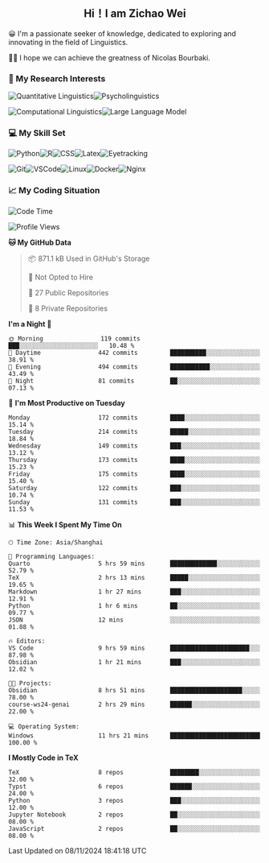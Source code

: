 

## <div align="center">Hi！I am Zichao Wei</div>

😀 I'm a passionate seeker of knowledge, dedicated to exploring and innovating in the field of Linguistics.

🙋‍♂️ I hope we can achieve the greatness of Nicolas Bourbaki.

### 🔬 My Research Interests

![Quantitative Linguistics](https://img.shields.io/badge/Quantitative%20Linguistics-%230072CC.svg?&style=for-the-badge&logo=appveyor&logoColor=white)![Psycholinguistics](https://img.shields.io/badge/Psycholinguistics-%2301a3a1.svg?&style=for-the-badge&logo=AWS%20Amplify&logoColor=white)

![Computational Linguistics](https://img.shields.io/badge/Computational%20Linguistics-%231877F2.svg?&style=for-the-badge&logo=Markdown&logoColor=white)![Large Language Model](https://img.shields.io/badge/Large%20Language%20Model-%23F76300.svg?&style=for-the-badge&logo=Android&logoColor=white)

### 💻 My Skill Set

![Python](https://img.shields.io/badge/Python-%2314354C.svg?style=for-the-badge&logo=python&logoColor=white&color=2AB3E3)![R](https://img.shields.io/badge/-R-276DC3?style=for-the-badge&logo=r&logoColor=white)![CSS](https://img.shields.io/badge/-CSS-1572B6?style=for-the-badge&logo=css3&logoColor=white)![Latex](https://img.shields.io/badge/-Latex-008080?style=for-the-badge&logo=latex&logoColor=white)![Eyetracking](https://img.shields.io/badge/Eyetracking-%230078D6?style=for-the-badge&logo=SearXNG&logoColor=#3050FF)

![Git](https://img.shields.io/badge/-Git-F05032?style=for-the-badge&logo=git&logoColor=white)![VSCode](https://img.shields.io/badge/-VSCode-007ACC?style=for-the-badge&logo=visual-studio-code&logoColor=white)![Linux](https://img.shields.io/badge/-Linux-FCC624?style=for-the-badge&logo=linux&logoColor=black)![Docker](https://img.shields.io/badge/-Docker-2496ED?style=for-the-badge&logo=docker&logoColor=white)![Nginx](https://img.shields.io/badge/-Nginx-009639?style=for-the-badge&logo=nginx&logoColor=white)

### 📈 My Coding Situation

<!--START_SECTION:waka-->
![Code Time](http://img.shields.io/badge/Code%20Time-316%20hrs%2034%20mins-blue)

![Profile Views](http://img.shields.io/badge/Profile%20Views-0-blue)

**🐱 My GitHub Data** 

> 📦 871.1 kB Used in GitHub's Storage 
 > 
> 🚫 Not Opted to Hire
 > 
> 📜 27 Public Repositories 
 > 
> 🔑 8 Private Repositories 
 > 
**I'm a Night 🦉** 

```text
🌞 Morning                119 commits         ███░░░░░░░░░░░░░░░░░░░░░░   10.48 % 
🌆 Daytime                442 commits         ██████████░░░░░░░░░░░░░░░   38.91 % 
🌃 Evening                494 commits         ███████████░░░░░░░░░░░░░░   43.49 % 
🌙 Night                  81 commits          ██░░░░░░░░░░░░░░░░░░░░░░░   07.13 % 
```
📅 **I'm Most Productive on Tuesday** 

```text
Monday                   172 commits         ████░░░░░░░░░░░░░░░░░░░░░   15.14 % 
Tuesday                  214 commits         █████░░░░░░░░░░░░░░░░░░░░   18.84 % 
Wednesday                149 commits         ███░░░░░░░░░░░░░░░░░░░░░░   13.12 % 
Thursday                 173 commits         ████░░░░░░░░░░░░░░░░░░░░░   15.23 % 
Friday                   175 commits         ████░░░░░░░░░░░░░░░░░░░░░   15.40 % 
Saturday                 122 commits         ███░░░░░░░░░░░░░░░░░░░░░░   10.74 % 
Sunday                   131 commits         ███░░░░░░░░░░░░░░░░░░░░░░   11.53 % 
```


📊 **This Week I Spent My Time On** 

```text
🕑︎ Time Zone: Asia/Shanghai

💬 Programming Languages: 
Quarto                   5 hrs 59 mins       █████████████░░░░░░░░░░░░   52.79 % 
TeX                      2 hrs 13 mins       █████░░░░░░░░░░░░░░░░░░░░   19.65 % 
Markdown                 1 hr 27 mins        ███░░░░░░░░░░░░░░░░░░░░░░   12.91 % 
Python                   1 hr 6 mins         ██░░░░░░░░░░░░░░░░░░░░░░░   09.77 % 
JSON                     12 mins             ░░░░░░░░░░░░░░░░░░░░░░░░░   01.88 % 

🔥 Editors: 
VS Code                  9 hrs 59 mins       ██████████████████████░░░   87.98 % 
Obsidian                 1 hr 21 mins        ███░░░░░░░░░░░░░░░░░░░░░░   12.02 % 

🐱‍💻 Projects: 
Obsidian                 8 hrs 51 mins       ████████████████████░░░░░   78.00 % 
course-ws24-genai        2 hrs 29 mins       ██████░░░░░░░░░░░░░░░░░░░   22.00 % 

💻 Operating System: 
Windows                  11 hrs 21 mins      █████████████████████████   100.00 % 
```

**I Mostly Code in TeX** 

```text
TeX                      8 repos             ████████░░░░░░░░░░░░░░░░░   32.00 % 
Typst                    6 repos             ██████░░░░░░░░░░░░░░░░░░░   24.00 % 
Python                   3 repos             ███░░░░░░░░░░░░░░░░░░░░░░   12.00 % 
Jupyter Notebook         2 repos             ██░░░░░░░░░░░░░░░░░░░░░░░   08.00 % 
JavaScript               2 repos             ██░░░░░░░░░░░░░░░░░░░░░░░   08.00 % 
```




 Last Updated on 08/11/2024 18:41:18 UTC
<!--END_SECTION:waka-->
